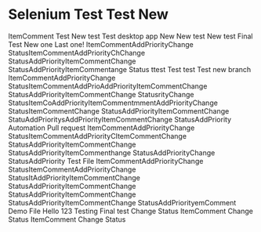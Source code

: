 # Selenium Test  Test New 
ItemComment Test New test 
Test desktop app New New test New test Final Test New one
Last one! ItemCommentAddPriorityChange StatusItemCommentAddPriorityChChange StatusAddPriorityItemCommentChange StatusAddPriorityItemCommentange Status
ttest Test 
test
Test new branch ItemCommentAddPriorityChange StatusItemCommentAddPrioAddPriorityItemCommentChange StatusAddPriorityItemCommentChange StatusrityChange StatusItemCoAddPriorityItemCommentmmentAddPriorityChange StatusItemCommentChange StatusAddPriorityItemCommentChange StatuAddPrioritysAddPriorityItemCommentChange StatusAddPriority
Automation Pull request ItemCommentAddPriorityChange StatusItemCommentAddPriorityCItemCommentChange StatusAddPriorityItemCommentChange StatusAddPriorityItemCommenthange StatusAddPriorityChange StatusAddPriority
Test File ItemCommentAddPriorityChange StatusItemCommentAddPriorityChange StatusItAddPriorityItemCommentChange StatusAddPriorityItemCommentChange StatusAddPriorityItemCommentChange StatusAddPriorityItemCommentChange StatusAddPriorityemComment
Demo File 
Hello 123 
Testing 
Final test 
Change Status
ItemComment
Change Status
ItemComment
Change Status
